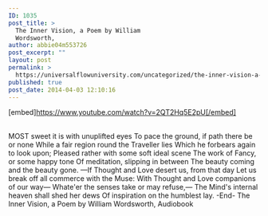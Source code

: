 ```yaml
---
ID: 1035
post_title: >
  The Inner Vision, a Poem by William
  Wordsworth,
author: abbie04m553726
post_excerpt: ""
layout: post
permalink: >
  https://universalflowuniversity.com/uncategorized/the-inner-vision-a-poem-by-william-wordsworth/
published: true
post_date: 2014-04-03 12:10:16
---
```

[embed]https://www.youtube.com/watch?v=2QT2Hq5E2pU[/embed]</br></br>
<p>MOST sweet it is with unuplifted eyes 
To pace the ground, if path there be or none 
While a fair region round the Traveller lies 
Which he forbears again to look upon; 
Pleased rather with some soft ideal scene         
The work of Fancy, or some happy tone 
Of meditation, slipping in between 
The beauty coming and the beauty gone.  
—If Thought and Love desert us, from that day 
Let us break off all commerce with the Muse:         
With Thought and Love companions of our way— 
Whate'er the senses take or may refuse,— 
The Mind's internal heaven shall shed her dews 
Of inspiration on the humblest lay.
-End-
The Inner Vision, a Poem by William Wordsworth, Audiobook</p>
